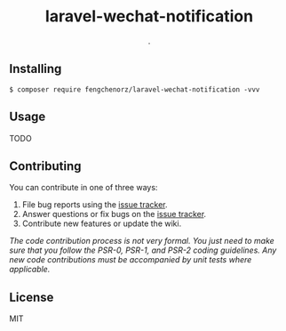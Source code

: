 <h1 align="center"> laravel-wechat-notification </h1>

<p align="center"> .</p>


## Installing

```shell
$ composer require fengchenorz/laravel-wechat-notification -vvv
```

## Usage

TODO

## Contributing

You can contribute in one of three ways:

1. File bug reports using the [issue tracker](https://github.com/fengchenorz/laravel-wechat-notification/issues).
2. Answer questions or fix bugs on the [issue tracker](https://github.com/fengchenorz/laravel-wechat-notification/issues).
3. Contribute new features or update the wiki.

_The code contribution process is not very formal. You just need to make sure that you follow the PSR-0, PSR-1, and PSR-2 coding guidelines. Any new code contributions must be accompanied by unit tests where applicable._

## License

MIT